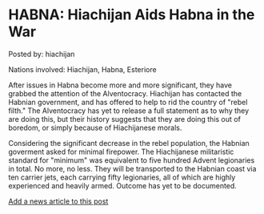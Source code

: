 # HABNA: Hiachijan Aids Habna in the War

Posted by: hiachijan

Nations involved: Hiachijan, Habna, Esteriore

After issues in Habna become more and more significant, they have grabbed the attention of the Alventocracy. Hiachijan has contacted the Habnian government, and has offered to help to rid the country of "rebel filth." The Alventocracy has yet to release a full statement as to why they are doing this, but their history suggests that they are doing this out of boredom, or simply because of Hiachijanese morals.

Considering the significant decrease in the rebel population, the Habnian goverment asked for minimal firepower. The Hiachijanese militaristic standard for "minimum" was equivalent to five hundred Advent legionaries in total. No more, no less. They will be transported to the Habnian coast via ten carrier jets, each carrying fifty legionaries, all of which are highly experienced and heavily armed. Outcome has yet to be documented.

[Add a news article to this post](http://solborg.xyz/rp/admin.php?event=2016-11-13_hiachijan-aids-habna-in-the-war-hiachijan)

